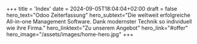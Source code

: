 +++
title = 'Index'
date = 2024-09-05T18:04:04+02:00
draft = false
hero_text="Odoo Zeiterfassung"
hero_subtext="Die weltweit erfolgreiche All-in-one Management Software. Dank modernster Technik so individuell wie ihre Firma."
hero_linktext="Zu unserem Angebot"
hero_link="#offer"
hero_image="/assets/images/home-hero.jpg"
+++
